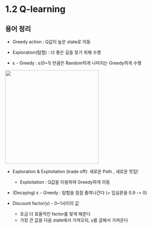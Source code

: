 # 1.2 Q-learning 

## 용어 정리
* Greedy action : Q값이 높은 state로 이동

* Exploration(탐험) : 더 좋은 길을 찾기 위해 수행

* ε - Greedy : ε(0~1) 만큼은 Random하게 나머지는 Greedy하게 수행 

<img src="https://user-images.githubusercontent.com/68425309/201653793-b4267f92-99e9-4be5-b1a8-f2c952fd53cd.jpg" width="300" height="300"/> 

* Exploration & Exploitation (trade off): 새로운 Path , 새로운 맛집!
  - Exploitation : Q값을 이용하여 Greedy하게 이동

* (Decaying) ε - Greedy : 탐험을 점점 줄여나간다 (= 입실론을 0.9 -> 0)

* Discount factor(γ) - 0~1사이의 값
  - 조금 더 효율적인 factor를 찾게 해준다
  - 가장 큰 값을 다음 state에서 가져오되, γ를 곱해서 가져온다
